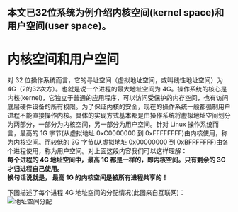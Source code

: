 ## 本文已32位系统为例介绍内核空间(kernel space)和用户空间(user space)。<br>

# 内核空间和用户空间
对 32 位操作系统而言，它的寻址空间（虚拟地址空间，或叫线性地址空间）为 4G（2的32次方）。也就是说一个进程的最大地址空间为 4G。操作系统的核心是内核(kernel)，它独立于普通的应用程序，可以访问受保护的内存空间，也有访问底层硬件设备的所有权限。为了保证内核的安全，现在的操作系统一般都强制用户进程不能直接操作内核。具体的实现方式基本都是由操作系统将虚拟地址空间划分为两部分，一部分为内核空间，另一部分为用户空间。针对 Linux 操作系统而言，最高的 1G 字节(从虚拟地址 0xC0000000 到 0xFFFFFFFF)由内核使用，称为内核空间。而较低的 3G 字节(从虚拟地址 0x00000000 到 0xBFFFFFFF)由各个进程使用，称为用户空间。对上面这段内容我们可以这样理解：<br>
**每个进程的 4G 地址空间中，最高 1G 都是一样的，即内核空间。只有剩余的 3G 才归进程自己使用。**<br>
**换句话说就是， 最高 1G 的内核空间是被所有进程共享的！**<br>

下图描述了每个进程 4G 地址空间的分配情况(此图来自互联网)：<br>
![地址空间分配](https://github.com/yiyading/-/blob/master/img/%E8%BF%9B%E7%A8%8B4G%E5%9C%B0%E5%9D%80%E7%A9%BA%E9%97%B4%E5%88%86%E9%85%8D.png)
